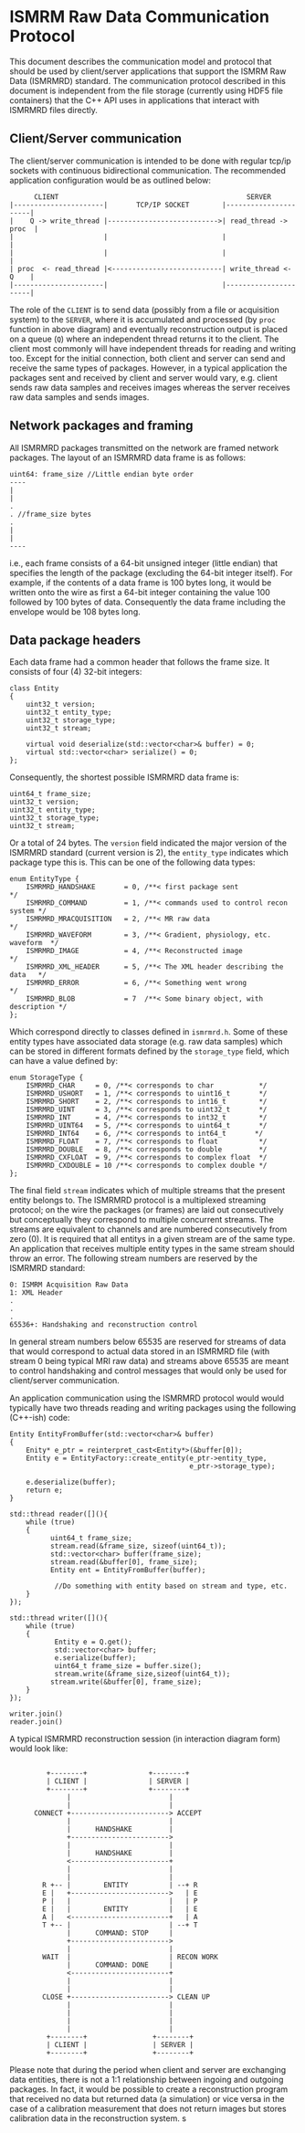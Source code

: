 ISMRM Raw Data Communication Protocol
======================================

This document describes the communication model and protocol that should be used by client/server applications that support the ISMRM Raw Data (ISMRMRD) standard. The communication protocol described in this document is independent from the file storage (currently using HDF5 file containers) that the C++ API uses in applications that interact with ISMRMRD files directly.

Client/Server communication
---------------------------
The client/server communication is intended to be done with regular tcp/ip sockets with continuous bidirectional communication. The recommended application configuration would be as outlined below:

```
      CLIENT                                              SERVER
|----------------------|       TCP/IP SOCKET        |----------------------|
|    Q -> write_thread |--------------------------->| read_thread -> proc  |
|                      |                            |                      |
|                      |                            |                      |
| proc  <- read_thread |<---------------------------| write_thread <- Q    |
|----------------------|                            |----------------------|
```
The role of the `CLIENT` is to send data (possibly from a file or acquisition system) to the `SERVER`, where it is accumulated and processed (by `proc` function in above diagram) and eventually reconstruction output is placed on a queue (`Q`) where an independent thread returns it to the client. The client most commonly will have independent threads for reading and writing too. Except for the initial connection, both client and server can send and receive the same types of packages. However, in a typical application the packages sent and received by client and server would vary, e.g. client sends raw data samples and receives images whereas the server receives raw data samples and sends images. 


Network packages and framing
----------------------------

All ISMRMRD packages transmitted on the network are framed network packages. The layout of an ISMRMRD data frame is as follows:

```
uint64: frame_size //Little endian byte order
----
|
|
.
. //frame_size bytes
.
|
|
----
```

i.e., each frame consists of a 64-bit unsigned integer (little endian) that specifies the length of the package (excluding the 64-bit integer itself). For example, if the contents of a data frame is 100 bytes long, it would be written onto the wire as first a 64-bit integer containing the value 100 followed by 100 bytes of data. Consequently the data frame including the envelope would be 108 bytes long.  

Data package headers
--------------------
Each data frame had a common header that follows the frame size. It consists of four (4) 32-bit integers:

```
class Entity
{
    uint32_t version;
    uint32_t entity_type;
    uint32_t storage_type;
    uint32_t stream;
    
    virtual void deserialize(std::vector<char>& buffer) = 0;
    virtual std::vector<char> serialize() = 0;
};

```

Consequently, the shortest possible ISMRMRD data frame is:

```
uint64_t frame_size;
uint32_t version;
uint32_t entity_type;
uint32_t storage_type;
uint32_t stream;
```

Or a total of 24 bytes. The `version` field indicated the major version of the ISMRMRD standard (current version is 2), the `entity_type` indicates which package type this is. This can be one of the following data types:

```
enum EntityType {
    ISMRMRD_HANDSHAKE       = 0, /**< first package sent                   */
    ISMRMRD_COMMAND         = 1, /**< commands used to control recon system */
    ISMRMRD_MRACQUISITION   = 2, /**< MR raw data                          */
    ISMRMRD_WAVEFORM        = 3, /**< Gradient, physiology, etc. waveform  */
    ISMRMRD_IMAGE           = 4, /**< Reconstructed image                  */
    ISMRMRD_XML_HEADER      = 5, /**< The XML header describing the data   */
    ISMRMRD_ERROR           = 6, /**< Something went wrong                 */
    ISMRMRD_BLOB            = 7  /**< Some binary object, with description */
};
```

Which correspond directly to classes defined in `ismrmrd.h`. Some of these entity types have associated data storage (e.g. raw data samples) which can be stored in different formats defined by the `storage_type` field, which can have a value defined by:

```
enum StorageType {
    ISMRMRD_CHAR     = 0, /**< corresponds to char           */
    ISMRMRD_USHORT   = 1, /**< corresponds to uint16_t       */
    ISMRMRD_SHORT    = 2, /**< corresponds to int16_t        */
    ISMRMRD_UINT     = 3, /**< corresponds to uint32_t       */
    ISMRMRD_INT      = 4, /**< corresponds to int32_t        */
    ISMRMRD_UINT64   = 5, /**< corresponds to uint64_t       */
    ISMRMRD_INT64    = 6, /**< corresponds to int64_t       */    
    ISMRMRD_FLOAT    = 7, /**< corresponds to float          */
    ISMRMRD_DOUBLE   = 8, /**< corresponds to double         */
    ISMRMRD_CXFLOAT  = 9, /**< corresponds to complex float  */
    ISMRMRD_CXDOUBLE = 10 /**< corresponds to complex double */
};
```
The final field `stream` indicates which of multiple streams that the present entity belongs to. The ISMRMRD protocol is a multiplexed streaming protocol; on the wire the packages (or frames) are laid out consecutively but conceptually they correspond to multiple concurrent streams. The streams are equivalent to channels and are numbered consecutively from zero (0). It is required that all entitys in a given stream are of the same type. An application that receives multiple entity types in the same stream should throw an error. The following stream numbers are reserved by the ISMRMRD standard:

```
0: ISMRM Acquisition Raw Data
1: XML Header
.
.
.
65536+: Handshaking and reconstruction control
```
In general stream numbers below 65535 are reserved for streams of data that would correspond to actual data stored in an ISMRMRD file (with stream 0 being typical MRI raw data) and streams above 65535 are meant to control handshaking and control messages that would only be used for client/server communication. 

An application communication using the ISMRMRD protocol would would typically have two threads reading and writing packages using the following (C++-ish) code:

```
Entity EntityFromBuffer(std::vector<char>& buffer)
{
	Enity* e_ptr = reinterpret_cast<Entity*>(&buffer[0]);
	Entity e = EntityFactory::create_entity(e_ptr->entity_type,
	                                        e_ptr->storage_type);
	                                        
	e.deserialize(buffer);                                        
	return e;                                                
}

std::thread reader([](){
	while (true)
	{
	      uint64_t frame_size;
	      stream.read(&frame_size, sizeof(uint64_t));
	      std::vector<char> buffer(frame_size);
	      stream.read(&buffer[0], frame_size);
	      Entity ent = EntityFromBuffer(buffer);
		      
		   //Do something with entity based on stream and type, etc. 
	}
});

std::thread writer([](){
	while (true)
	{
		   Entity e = Q.get();
		   std::vector<char> buffer;
		   e.serialize(buffer);
		   uint64_t frame_size = buffer.size();
		   stream.write(&frame_size,sizeof(uint64_t));
	      stream.write(&buffer[0], frame_size);
	}
});

writer.join()
reader.join()
```

A typical ISMRMRD reconstruction session (in interaction diagram form) would look like:

```

         +--------+               +--------+
         | CLIENT |               | SERVER |
         +--------+               +--------+
              |                        |
              |                        |
      CONNECT +------------------------> ACCEPT
              |                        |
              |      HANDSHAKE         |
              +------------------------>
              |                        |
              |      HANDSHAKE         |
              <------------------------+
              |                        |
              |                        |
        R +-- |        ENTITY          | --+ R
        E |   +------------------------>   | E
        P |   |                        |   | P
        E |   |        ENTITY          |   | E
        A |   <------------------------+   | A
        T +-- |                        | --+ T
              |      COMMAND: STOP     |
              +------------------------>
              |                        |
        WAIT  |                        | RECON WORK
              |      COMMAND: DONE     |
              <------------------------+
              |                        |
              |                        |
        CLOSE +------------------------> CLEAN UP
              |                        |
              |                        |
              |                        |
              |                        |
         +--------+                +--------+
         | CLIENT |                | SERVER |
         +--------+                +--------+

```
Please note that during the period when client and server are exchanging data entities, there is not a 1:1 relationship between ingoing and outgoing packages. In fact, it would be possible to create a reconstruction program that received no data but returned data (a simulation) or vice versa in the case of a calibration measurement that does not return images but stores calibration data in the reconstruction system. s